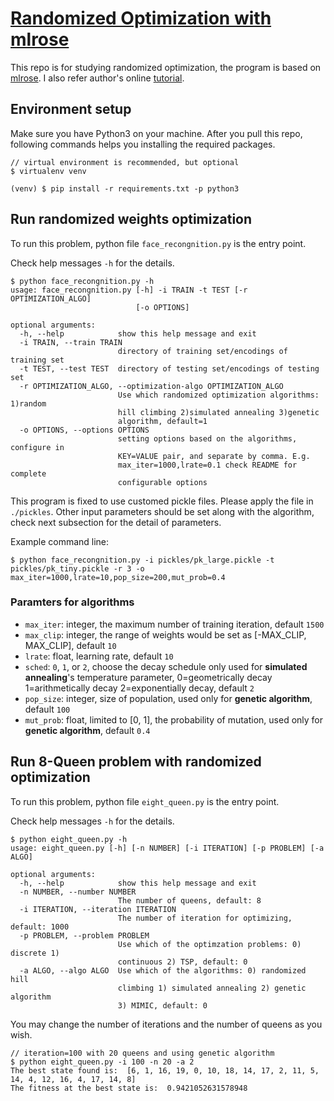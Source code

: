 # [Randomized Optimization with mlrose](https://github.com/carol-hsu/mlrose_study)

This repo is for studying randomized optimization, the program is based on [mlrose](https://mlrose.readthedocs.io/en/stable/index.html). 
I also refer author's online [tutorial](https://towardsdatascience.com/getting-started-with-randomized-optimization-in-python-f7df46babff0).

## Environment setup
Make sure you have Python3 on your machine.
After you pull this repo, following commands helps you installing the required packages.

```
// virtual environment is recommended, but optional
$ virtualenv venv

(venv) $ pip install -r requirements.txt -p python3
```

## Run randomized weights optimization

To run this problem, python file `face_recongnition.py` is the entry point. 

Check help messages `-h` for the details.
```
$ python face_recongnition.py -h
usage: face_recongnition.py [-h] -i TRAIN -t TEST [-r OPTIMIZATION_ALGO]
                            [-o OPTIONS]

optional arguments:
  -h, --help            show this help message and exit
  -i TRAIN, --train TRAIN
                        directory of training set/encodings of training set
  -t TEST, --test TEST  directory of testing set/encodings of testing set
  -r OPTIMIZATION_ALGO, --optimization-algo OPTIMIZATION_ALGO
                        Use which randomized optimization algorithms: 1)random
                        hill climbing 2)simulated annealing 3)genetic
                        algorithm, default=1
  -o OPTIONS, --options OPTIONS
                        setting options based on the algorithms, configure in
                        KEY=VALUE pair, and separate by comma. E.g.
                        max_iter=1000,lrate=0.1 check README for complete
                        configurable options
```
This program is fixed to use customed pickle files. Please apply the file in `./pickles`.
Other input parameters should be set along with the algorithm, check next subsection for the detail of parameters.

Example command line:
```
$ python face_recongnition.py -i pickles/pk_large.pickle -t pickles/pk_tiny.pickle -r 3 -o max_iter=1000,lrate=10,pop_size=200,mut_prob=0.4
```

### Paramters for algorithms
- `max_iter`: integer, the maximum number of training iteration, default `1500`
- `max_clip`: integer, the range of weights would be set as [-MAX_CLIP, MAX_CLIP], default `10`
- `lrate`: float, learning rate, default `10`
- `sched`: `0`, `1`, or `2`, choose the decay schedule only used for **simulated annealing**'s temperature parameter, 0=geometrically decay 1=arithmetically decay 2=exponentially decay, default `2`
- `pop_size`: integer, size of population, used only for **genetic algorithm**, default `100`
- `mut_prob`: float, limited to [0, 1], the probability of mutation, used only for **genetic algorithm**, default `0.4`

## Run 8-Queen problem with randomized optimization

To run this problem, python file `eight_queen.py` is the entry point. 

Check help messages `-h` for the details.

```
$ python eight_queen.py -h
usage: eight_queen.py [-h] [-n NUMBER] [-i ITERATION] [-p PROBLEM] [-a ALGO]

optional arguments:
  -h, --help            show this help message and exit
  -n NUMBER, --number NUMBER
                        The number of queens, default: 8
  -i ITERATION, --iteration ITERATION
                        The number of iteration for optimizing, default: 1000
  -p PROBLEM, --problem PROBLEM
                        Use which of the optimzation problems: 0) discrete 1)
                        continuous 2) TSP, default: 0
  -a ALGO, --algo ALGO  Use which of the algorithms: 0) randomized hill
                        climbing 1) simulated annealing 2) genetic algorithm
                        3) MIMIC, default: 0
```

You may change the number of iterations and the number of queens as you wish.
```
// iteration=100 with 20 queens and using genetic algorithm
$ python eight_queen.py -i 100 -n 20 -a 2
The best state found is:  [6, 1, 16, 19, 0, 10, 18, 14, 17, 2, 11, 5, 14, 4, 12, 16, 4, 17, 14, 8]
The fitness at the best state is:  0.9421052631578948
```

